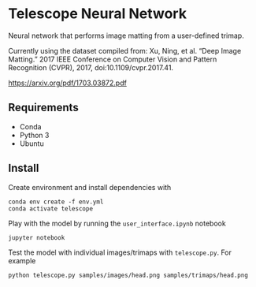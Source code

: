 # Telescope Neural Network

Neural network that performs image matting from a user-defined trimap.

Currently using the dataset compiled from:
Xu, Ning, et al. “Deep Image Matting.” 2017 IEEE Conference on Computer Vision and Pattern Recognition (CVPR), 2017, doi:10.1109/cvpr.2017.41.

https://arxiv.org/pdf/1703.03872.pdf

## Requirements
* Conda
* Python 3
* Ubuntu

## Install
Create environment and install dependencies with
```
conda env create -f env.yml
conda activate telescope
```
Play with the model by running the ```user_interface.ipynb``` notebook
```
jupyter notebook
```
Test the model with individual images/trimaps with ```telescope.py```.
For example
```
python telescope.py samples/images/head.png samples/trimaps/head.png
```